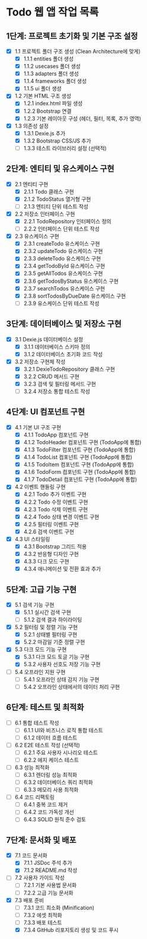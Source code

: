 # Todo 웹 앱 작업 목록

## 1단계: 프로젝트 초기화 및 기본 구조 설정

- [x] 1.1 프로젝트 폴더 구조 생성 (Clean Architecture에 맞게)
  - [x] 1.1.1 entities 폴더 생성
  - [x] 1.1.2 usecases 폴더 생성
  - [x] 1.1.3 adapters 폴더 생성
  - [x] 1.1.4 frameworks 폴더 생성
  - [x] 1.1.5 ui 폴더 생성

- [x] 1.2 기본 HTML 구조 생성
  - [x] 1.2.1 index.html 파일 생성
  - [x] 1.2.2 Bootstrap 연결
  - [x] 1.2.3 기본 레이아웃 구성 (헤더, 필터, 목록, 추가 영역)

- [x] 1.3 의존성 설정
  - [x] 1.3.1 Dexie.js 추가
  - [x] 1.3.2 Bootstrap CSS/JS 추가
  - [ ] 1.3.3 테스트 라이브러리 설정 (선택적)

## 2단계: 엔티티 및 유스케이스 구현

- [x] 2.1 엔티티 구현
  - [x] 2.1.1 Todo 클래스 구현
  - [x] 2.1.2 TodoStatus 열거형 구현
  - [ ] 2.1.3 엔티티 단위 테스트 작성

- [x] 2.2 저장소 인터페이스 구현
  - [x] 2.2.1 TodoRepository 인터페이스 정의
  - [ ] 2.2.2 인터페이스 단위 테스트 작성

- [x] 2.3 유스케이스 구현
  - [x] 2.3.1 createTodo 유스케이스 구현
  - [x] 2.3.2 updateTodo 유스케이스 구현
  - [x] 2.3.3 deleteTodo 유스케이스 구현
  - [x] 2.3.4 getTodoById 유스케이스 구현
  - [x] 2.3.5 getAllTodos 유스케이스 구현
  - [x] 2.3.6 getTodosByStatus 유스케이스 구현
  - [x] 2.3.7 searchTodos 유스케이스 구현
  - [x] 2.3.8 sortTodosByDueDate 유스케이스 구현
  - [ ] 2.3.9 유스케이스 단위 테스트 작성

## 3단계: 데이터베이스 및 저장소 구현

- [x] 3.1 Dexie.js 데이터베이스 설정
  - [x] 3.1.1 데이터베이스 스키마 정의
  - [x] 3.1.2 데이터베이스 초기화 코드 작성

- [x] 3.2 저장소 구현체 작성
  - [x] 3.2.1 DexieTodoRepository 클래스 구현
  - [x] 3.2.2 CRUD 메서드 구현
  - [x] 3.2.3 검색 및 필터링 메서드 구현
  - [ ] 3.2.4 저장소 통합 테스트 작성

## 4단계: UI 컴포넌트 구현

- [x] 4.1 기본 UI 구조 구현
  - [x] 4.1.1 TodoApp 컴포넌트 구현
  - [x] 4.1.2 TodoHeader 컴포넌트 구현 (TodoApp에 통합)
  - [x] 4.1.3 TodoFilter 컴포넌트 구현 (TodoApp에 통합)
  - [x] 4.1.4 TodoList 컴포넌트 구현 (TodoApp에 통합)
  - [x] 4.1.5 TodoItem 컴포넌트 구현 (TodoApp에 통합)
  - [x] 4.1.6 TodoForm 컴포넌트 구현 (TodoApp에 통합)
  - [x] 4.1.7 TodoDetail 컴포넌트 구현 (TodoApp에 통합)

- [x] 4.2 이벤트 핸들링 구현
  - [x] 4.2.1 Todo 추가 이벤트 구현
  - [x] 4.2.2 Todo 수정 이벤트 구현
  - [x] 4.2.3 Todo 삭제 이벤트 구현
  - [x] 4.2.4 Todo 상태 변경 이벤트 구현
  - [x] 4.2.5 필터링 이벤트 구현
  - [x] 4.2.6 검색 이벤트 구현

- [x] 4.3 UI 스타일링
  - [x] 4.3.1 Bootstrap 그리드 적용
  - [x] 4.3.2 반응형 디자인 구현
  - [x] 4.3.3 다크 모드 구현
  - [x] 4.3.4 애니메이션 및 전환 효과 추가

## 5단계: 고급 기능 구현

- [x] 5.1 검색 기능 구현
  - [x] 5.1.1 실시간 검색 구현
  - [ ] 5.1.2 검색 결과 하이라이팅

- [x] 5.2 필터링 및 정렬 기능 구현
  - [x] 5.2.1 상태별 필터링 구현
  - [x] 5.2.2 마감일 기준 정렬 구현

- [x] 5.3 다크 모드 기능 구현
  - [x] 5.3.1 다크 모드 토글 기능 구현
  - [x] 5.3.2 사용자 선호도 저장 기능 구현

- [ ] 5.4 오프라인 지원 구현
  - [ ] 5.4.1 오프라인 상태 감지 기능 구현
  - [ ] 5.4.2 오프라인 상태에서의 데이터 처리 구현

## 6단계: 테스트 및 최적화

- [ ] 6.1 통합 테스트 작성
  - [ ] 6.1.1 UI와 비즈니스 로직 통합 테스트
  - [ ] 6.1.2 데이터 흐름 테스트

- [ ] 6.2 E2E 테스트 작성 (선택적)
  - [ ] 6.2.1 주요 사용자 시나리오 테스트
  - [ ] 6.2.2 에지 케이스 테스트

- [ ] 6.3 성능 최적화
  - [ ] 6.3.1 렌더링 성능 최적화
  - [ ] 6.3.2 데이터베이스 쿼리 최적화
  - [ ] 6.3.3 메모리 사용 최적화

- [ ] 6.4 코드 리팩토링
  - [ ] 6.4.1 중복 코드 제거
  - [ ] 6.4.2 코드 가독성 개선
  - [ ] 6.4.3 SOLID 원칙 준수 검토

## 7단계: 문서화 및 배포

- [x] 7.1 코드 문서화
  - [x] 7.1.1 JSDoc 주석 추가
  - [x] 7.1.2 README.md 작성

- [ ] 7.2 사용자 가이드 작성
  - [ ] 7.2.1 기본 사용법 문서화
  - [ ] 7.2.2 고급 기능 문서화

- [x] 7.3 배포 준비
  - [ ] 7.3.1 코드 최소화 (Minification)
  - [ ] 7.3.2 에셋 최적화
  - [ ] 7.3.3 배포 테스트
  - [x] 7.3.4 GitHub 리포지토리 생성 및 코드 푸시

